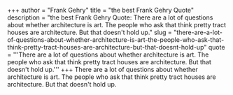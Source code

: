 +++
author = "Frank Gehry"
title = "the best Frank Gehry Quote"
description = "the best Frank Gehry Quote: There are a lot of questions about whether architecture is art. The people who ask that think pretty tract houses are architecture. But that doesn't hold up."
slug = "there-are-a-lot-of-questions-about-whether-architecture-is-art-the-people-who-ask-that-think-pretty-tract-houses-are-architecture-but-that-doesnt-hold-up"
quote = '''There are a lot of questions about whether architecture is art. The people who ask that think pretty tract houses are architecture. But that doesn't hold up.'''
+++
There are a lot of questions about whether architecture is art. The people who ask that think pretty tract houses are architecture. But that doesn't hold up.
